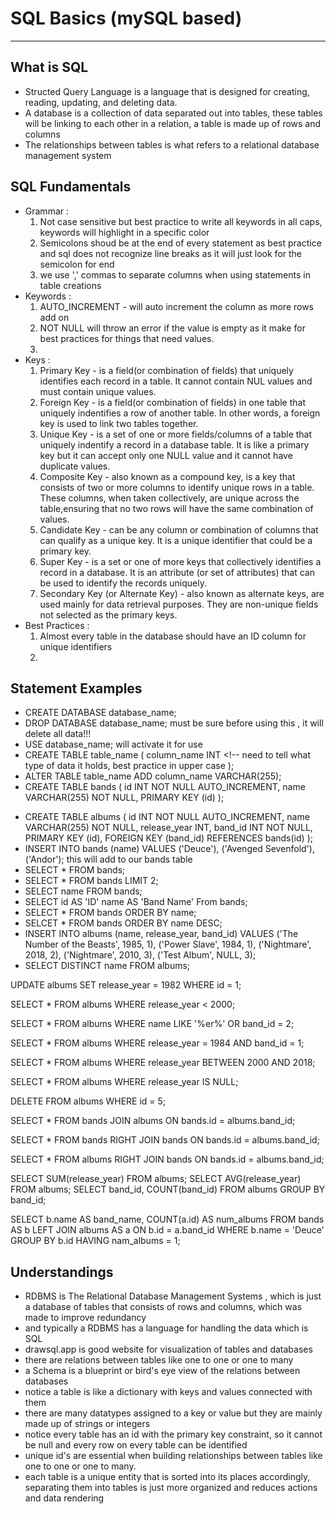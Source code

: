 # SQL Basics (mySQL based)

---

## What is SQL

- Structed Query Language is a language that is designed for creating, reading, updating, and deleting data.
- A database is a collection of data separated out into tables, these tables will be linking to each other in a relation, a table is made up of rows and columns
- The relationships between tables is what refers to a relational database management system

## SQL Fundamentals

- Grammar :
    1. Not case sensitive but best practice to write all keywords in all caps, keywords will highlight in a specific color
    2. Semicolons shoud be at the end of every statement as best practice and sql does not recognize line breaks as it will just look for the semicolon for end
    3. we use ',' commas to separate columns when using statements in table creations
- Keywords :
    1. AUTO_INCREMENT - will auto increment the column as more rows add on
    2. NOT NULL will throw an error if the value is empty as it make for best practices for things that need values.
    3.
- Keys :
    1. Primary Key - is a field(or combination of fields) that uniquely identifies each record in a table. It  cannot contain NUL values and must contain unique values.
    2. Foreign Key - is a field(or combination of fields) in one table that uniquely indentifies a row of another table. In other words, a foreign key is used to link two tables together.
    3. Unique Key - is a set of one or more fields/columns of a table that uniquely indentify a record in a database table. It is like a primary key but it can accept only one NULL value and it cannot have duplicate values.
    4. Composite Key - also known as a compound key, is a key that consists of two or more columns to identify unique rows in a table. These columns, when taken collectively, are unique across the table,ensuring that no two rows will have the same combination of values.
    5. Candidate Key - can be any column or combination of columns that can qualify as a unique key. It is a unique identifier that could be a primary key.
    6. Super Key - is a set or one of more keys that collectively identifies a record in a database. It is an attribute (or set of attributes) that can be used to identify the records uniquely.
    7. Secondary Key (or Alternate Key) - also known as alternate keys, are used mainly for data retrieval purposes. They are non-unique fields not selected as the primary keys.
- Best Practices :
    1. Almost every table in the database should have an ID column for unique identifiers
    2.

## Statement Examples

- CREATE DATABASE database_name;
- DROP DATABASE database_name;  must be sure before using this , it will delete all data!!!
- USE database_name;  will activate it for use
- CREATE TABLE table_name (
    column_name INT <!-- need to tell what type of data it holds, best practice in upper case
);
- ALTER TABLE table_name
  ADD column_name VARCHAR(255); <!-- string type of maximum 255 characters -->
- CREATE TABLE bands (
    id INT NOT NULL AUTO_INCREMENT,
    name VARCHAR(255) NOT NULL,
    PRIMARY KEY (id)
);
<!-- auto_increment will increment the number automatically for id column, the not null will throw an error if a band does not have a name. best practice to make sure every band has a name -->
- CREATE TABLE albums (
    id INT NOT NULL AUTO_INCREMENT,
    name VARCHAR(255) NOT NULL,
    release_year INT,
    band_id INT NOT NULL,
    PRIMARY KEY (id),
    FOREIGN KEY (band_id) REFERENCES bands(id) <!-- this will make -->
);
- INSERT INTO bands (name)
  VALUES ('Deuce'), ('Avenged Sevenfold'), ('Andor');
this will add to our bands table
- SELECT \* FROM bands; <!-- this will select \* (all) columns from bands and show you -->
- SELECT \* FROM bands LIMIT 2; <!-- this is select all columns but limit to only two rows -->
- SELECT name FROM bands; <!-- this will select all in names column only -->
- SELECT id AS 'ID' name AS 'Band Name' <!-- this will cause alias for id and name and can reference in future -->
  From bands;
- SELECT * FROM bands ORDER BY name; <!-- orders the rows by name -->
- SELCET * FROM bands ORDER BY name DESC; <!-- orders same thing but descending order -->
- INSERT INTO albums (name, release_year, band_id)
  VALUES ('The Number of the Beasts', 1985, 1),
         ('Power Slave', 1984, 1),
         ('Nightmare', 2018, 2),
         ('Nightmare', 2010, 3),
         ('Test Album', NULL, 3); <!-- example of inserting in mutiple things with id reference -->
- SELECT DISTINCT name FROM albums; <!-- only unique names from albums table -->

<!-- this updates info -->
UPDATE albums
SET release_year = 1982
WHERE id = 1;

<!-- selects all from albums before release_year of 2000 -->
SELECT \* FROM albums
WHERE release_year < 2000;

<!-- can search like regex and use OR keyword for other things -->
SELECT \* FROM albums
WHERE name LIKE '%er%' OR band_id = 2;

<!-- can use AND keyword as well -->
SELECT \* FROM albums
WHERE release_year = 1984 AND band_id = 1;

<!-- using BETWEEN and AND keywords -->
SELECT \* FROM albums
WHERE release_year BETWEEN 2000 AND 2018;

<!-- null searching -->
SELECT \* FROM albums
WHERE release_year IS NULL;

<!-- becareful what you use with DELETE -->
DELETE FROM albums WHERE id = 5;

<!-- JOIN feature is powerful with INNER, LEFT, RIGHT, -->
SELECT * FROM bands
JOIN albums ON bands.id = albums.band_id;

SELECT * FROM bands
RIGHT JOIN bands ON bands.id = albums.band_id;

SELECT * FROM albums
RIGHT JOIN bands ON bands.id = albums.band_id;

<!-- using math with AVG, SUM, & COUNT -->
SELECT SUM(release_year) FROM albums;
SELECT AVG(release_year) FROM albums;
SELECT band_id, COUNT(band_id) FROM albums
GROUP BY band_id;

<!-- selecting b.name as a keyword and naming it band_name for alias even tho b is not defined yet,
     then counting what a.id is and naming it as num_albums even tho a is not defined yet,
     then relating bands table we have and setting it to b as variable,
     then left joining sequence on albums table but then setting albums as a variable,
     then then saying we want to join it ON the bands table id which is the b variable .id,
     and saying b.id is equal to the albums table .band_id so it matches what to join,
     then we need to group them by b.id so we can get those aggregates to aggragate over,
      -->
SELECT b.name AS band_name, COUNT(a.id) AS num_albums
FROM bands AS b
LEFT JOIN albums AS a ON b.id = a.band_id
WHERE b.name = 'Deuce'
GROUP BY b.id
HAVING nam_albums = 1;

## Understandings

- RDBMS is The Relational Database Management Systems , which is just a database of tables that consists of rows and columns, which was made to improve redundancy
- and typically a RDBMS has a language for handling the data which is SQL
- drawsql.app is good website for visualization of tables and databases
- there are relations between tables like one to one or one to many
- a Schema is a blueprint or bird's eye view of the relations between databases
- notice a table is like a dictionary with keys and values connected with them
- there are many datatypes assigned to a key or value but they are mainly made up of strings or integers
- notice every table has an id with the primary key constraint, so it cannot be null and every row on every table can be identified
- unique id's are essential when building relationships between tables like one to one or one to many.
- each table is a unique entity that is sorted into its places accordingly, separating them into tables is just more organized and reduces actions and data rendering
